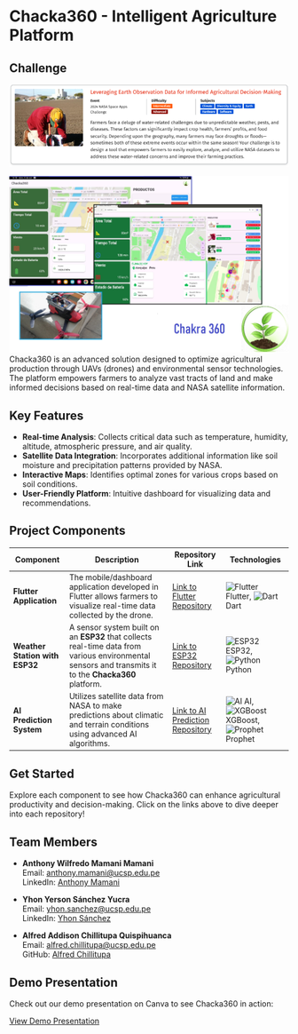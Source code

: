 # Chacka360 - Intelligent Agriculture Platform

## Challenge
![Chacka360 Challenge](/images/challenge.PNG)

![Chacka360 Challenge](/images/gooapp.jpg)
Chacka360 is an advanced solution designed to optimize agricultural production through UAVs (drones) and environmental sensor technologies. The platform empowers farmers to analyze vast tracts of land and make informed decisions based on real-time data and NASA satellite information.

## Key Features
- **Real-time Analysis**: Collects critical data such as temperature, humidity, altitude, atmospheric pressure, and air quality.
- **Satellite Data Integration**: Incorporates additional information like soil moisture and precipitation patterns provided by NASA.
- **Interactive Maps**: Identifies optimal zones for various crops based on soil conditions.
- **User-Friendly Platform**: Intuitive dashboard for visualizing data and recommendations.

## Project Components

| Component                                 | Description                                                                                       | Repository Link                                      | Technologies                                                                                                        |
|-------------------------------------------|---------------------------------------------------------------------------------------------------|-----------------------------------------------------|---------------------------------------------------------------------------------------------------------------------|
| **Flutter Application**                   | The mobile/dashboard application developed in Flutter allows farmers to visualize real-time data collected by the drone. | [Link to Flutter Repository](https://github.com/yysy001/NasaSpaceChallenge) | ![Flutter](https://img.icons8.com/color/48/000000/flutter.png) Flutter, ![Dart](https://img.icons8.com/color/48/000000/dart.png) Dart |
| **Weather Station with ESP32**           | A sensor system built on an **ESP32** that collects real-time data from various environmental sensors and transmits it to the **Chacka360** platform. | [Link to ESP32 Repository](https://github.com/yysy001/NasaSpaceChallengeHard) | ![ESP32](https://img.icons8.com/color/48/000000/arduino.png) ESP32, ![Python](https://img.icons8.com/color/48/000000/python.png) Python |
| **AI Prediction System**                  | Utilizes satellite data from NASA to make predictions about climatic and terrain conditions using advanced AI algorithms. | [Link to AI Prediction Repository](https://github.com/yysy001/NasaSpaceChanllengeIA) | ![AI](https://img.icons8.com/color/48/000000/machine-learning.png) AI, ![XGBoost](https://img.icons8.com/color/48/000000/xgboost.png) XGBoost, ![Prophet](https://img.icons8.com/color/48/000000/artificial-intelligence.png) Prophet |

## Get Started
Explore each component to see how Chacka360 can enhance agricultural productivity and decision-making. Click on the links above to dive deeper into each repository!

## Team Members

- **Anthony Wilfredo Mamani Mamani**  
  Email: [anthony.mamani@ucsp.edu.pe](mailto:anthony.mamani@ucsp.edu.pe)  
  LinkedIn: [Anthony Mamani](https://linkedin.com/in/anthony-mamani-mamani-08768b1b4)

- **Yhon Yerson Sánchez Yucra**  
  Email: [yhon.sanchez@ucsp.edu.pe](mailto:yhon.sanchez@ucsp.edu.pe)  
  LinkedIn: [Yhon Sánchez](https://www.linkedin.com/in/yerson-sanchez)

- **Alfred Addison Chillitupa Quispihuanca**  
  Email: [alfred.chillitupa@ucsp.edu.pe](mailto:alfred.chillitupa@ucsp.edu.pe)  
  GitHub: [Alfred Chillitupa](https://github.com/Alfred-CQ)

## Demo Presentation
Check out our demo presentation on Canva to see Chacka360 in action:

[View Demo Presentation](https://www.canva.com/design/DAGSwj9u8FY/OsYKgevyE82RYvVIGhcdjg/view?utm_content=DAGSwj9u8FY&utm_campaign=designshare&utm_medium=link&utm_source=editor)
